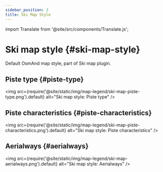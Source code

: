 ```yaml
---
sidebar_position: 2
title: Ski Map Style
---
```

import Translate from '@site/src/components/Translate.js';

# Ski map style {#ski-map-style}
Default OsmAnd map style, part of Ski map plugin.
<Translate android="yes" id="ski_map_render_descr" />

## Piste type {#piste-type}
<img src={require('@site/static/img/map-legend/ski-map-piste-type.png').default} alt="Ski map style: Piste type" />

## Piste characteristics {#piste-characteristics}
<img src={require('@site/static/img/map-legend/ski-map-piste-characteristics.png').default} alt="Ski map style: Piste characteristics" />

## Aerialways {#aerialways}
<img src={require('@site/static/img/map-legend/ski-map-aerialways.png').default} alt="Ski map style: Aerialways" />
